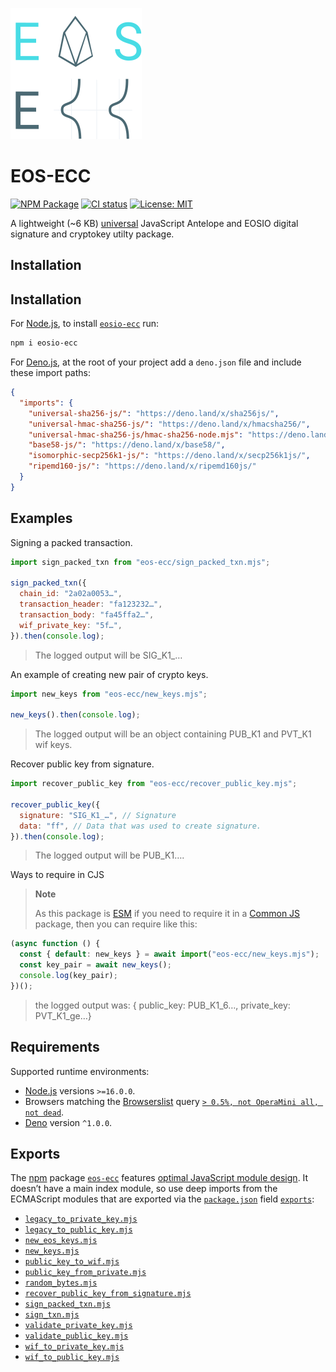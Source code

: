 ![eos ecc logo](static/eos-ecc.svg)

# EOS-ECC

[![NPM Package](https://img.shields.io/npm/v/eosio-ecc.svg)](https://www.npmjs.org/package/eosio-ecc) [![CI status](https://github.com/pur3miish/eosio_ecc/workflows/CI/badge.svg)](https://github.com/pur3miish/eosio_ecc/actions) [![License: MIT](https://img.shields.io/badge/License-MIT-yellow.svg)](https://github.com/pur3miish/eosio_ecc/blob/main/LICENSE)

A lightweight (\~6 KB) [universal](https://en.wikipedia.org/wiki/Isomorphic_JavaScript) JavaScript Antelope and EOSIO digital signature and cryptokey utilty package.

## Installation

## Installation

For [Node.js](https://nodejs.org), to install [`eosio-ecc`](https://npm.im/isomorphic-secp256k1-js) run:

```sh
npm i eosio-ecc
```

For [Deno.js](https://deno.land/x/eosio_ecc), at the root of your project add a `deno.json` file and include these import paths:

```json
{
  "imports": {
    "universal-sha256-js/": "https://deno.land/x/sha256js/",
    "universal-hmac-sha256-js/": "https://deno.land/x/hmacsha256/",
    "universal-hmac-sha256-js/hmac-sha256-node.mjs": "https://deno.land/x/hmacsha256/hmac-sha256-deno.mjs",
    "base58-js/": "https://deno.land/x/base58/",
    "isomorphic-secp256k1-js/": "https://deno.land/x/secp256k1js/",
    "ripemd160-js/": "https://deno.land/x/ripemd160js/"
  }
}
```

## Examples

Signing a packed transaction.

```js
import sign_packed_txn from "eos-ecc/sign_packed_txn.mjs";

sign_packed_txn({
  chain_id: "2a02a0053…",
  transaction_header: "fa123232…",
  transaction_body: "fa45ffa2…",
  wif_private_key: "5f…",
}).then(console.log);
```

> The logged output will be SIG_K1\_…

An example of creating new pair of crypto keys.

```js
import new_keys from "eos-ecc/new_keys.mjs";

new_keys().then(console.log);
```

> The logged output will be an object containing PUB_K1 and PVT_K1 wif keys.

Recover public key from signature.

```js
import recover_public_key from "eos-ecc/recover_public_key.mjs";

recover_public_key({
  signature: "SIG_K1_…", // Signature
  data: "ff", // Data that was used to create signature.
}).then(console.log);
```

> The logged output will be PUB_K1….

Ways to require in CJS

> **Note**
>
> As this package is [ESM](https://nodejs.org/docs/latest-v16.x/api/esm.html) if you need to require it in a [Common JS](https://nodejs.org/docs/latest-v16.x/api/modules.html) package, then you can require like this:

```js
(async function () {
  const { default: new_keys } = await import("eos-ecc/new_keys.mjs");
  const key_pair = await new_keys();
  console.log(key_pair);
})();
```

> the logged output was: { public_key: PUB_K1_6…, private_key: PVT_K1_ge…}

## Requirements

Supported runtime environments:

- [Node.js](https://nodejs.org) versions `>=16.0.0`.
- Browsers matching the [Browserslist](https://browsersl.ist) query [`> 0.5%, not OperaMini all, not dead`](https://browsersl.ist/?q=%3E+0.5%25%2C+not+OperaMini+all%2C+not+dead).
- [Deno](https://deno.land) version `^1.0.0`.

## Exports

The [npm](https://npmjs.com) package [`eos-ecc`](https://npm.im/eos-ecc) features [optimal JavaScript module design](https://jaydenseric.com/blog/optimal-javascript-module-design). It doesn’t have a main index module, so use deep imports from the ECMAScript modules that are exported via the [`package.json`](./package.json) field [`exports`](https://nodejs.org/api/packages.html#exports):

- [`legacy_to_private_key.mjs`](./legacy_to_private_key.mjs)
- [`legacy_to_public_key.mjs`](./legacy_to_public_key.mjs)
- [`new_eos_keys.mjs`](./new_eos_keys.mjs)
- [`new_keys.mjs`](./new_keys.mjs)
- [`public_key_to_wif.mjs`](./public_key_to_wif.mjs)
- [`public_key_from_private.mjs`](./public_key_from_private.mjs)
- [`random_bytes.mjs`](./random_bytes.mjs)
- [`recover_public_key_from_signature.mjs`](./recover_public_key_from_signature.mjs)
- [`sign_packed_txn.mjs`](./sign_packed_txn.mjs)
- [`sign_txn.mjs`](./sign_txn.mjs)
- [`validate_private_key.mjs`](./validate_private_key.mjs)
- [`validate_public_key.mjs`](./validate_public_key.mjs)
- [`wif_to_private_key.mjs`](./wif_to_private_key.mjs)
- [`wif_to_public_key.mjs`](./wif_to_public_key.mjs)
